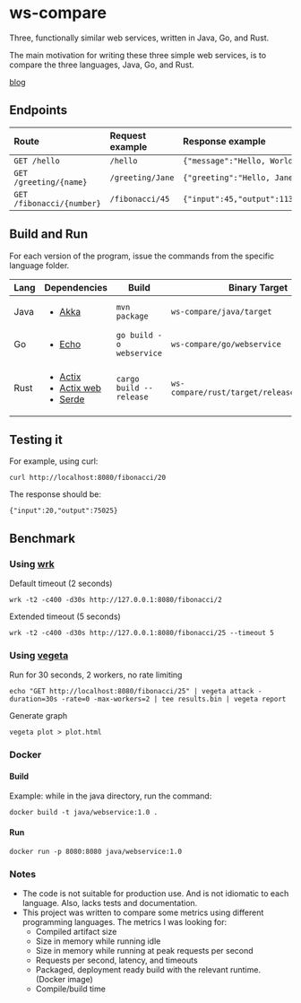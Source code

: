 # ws-compare

Three, functionally similar web services, written in Java, Go, and Rust.

The main motivation for writing these three simple web services, is to compare the three languages, Java, Go, and Rust.

[blog](https://medium.com/@dexterdarwich/comparison-between-java-go-and-rust-fdb21bd5fb7c)

## Endpoints

| Route                      | Request example    | Response example                    |
|:---------------------------|:-------------------|:------------------------------------|
| `GET /hello`               | `/hello`           | `{"message":"Hello, World"}`        |
| `GET /greeting/{name}`     | `/greeting/Jane`   | `{"greeting":"Hello, Jane!"}`       |
| `GET /fibonacci/{number}`  | `/fibonacci/45`    | `{"input":45,"output":1134903170}`  |

## Build and Run

For each version of the program, issue the commands from the specific language folder.

Lang |  Dependencies | Build | Binary Target | Run
--- | --- | --- | --- | ---
Java | <ul><li>[Akka](https://akka.io/)</li></ul> | `mvn package` |  `ws-compare/java/target` | `java -jar target/webservice.jar`
Go | <ul><li>[Echo](https://echo.labstack.com/)</li></ul> | `go build -o webservice` | `ws-compare/go/webservice` | `./webservice`
Rust | <ul><li>[Actix](https://github.com/actix/actix)</li><li>[Actix web](https://github.com/actix/actix-web)</li><li>[Serde](https://serde.rs/)</li></ul>| `cargo build --release` | `ws-compare/rust/target/release/webservice` | `./webservice`

## Testing it

For example, using curl:

`curl http://localhost:8080/fibonacci/20`

The response should be:

`{"input":20,"output":75025}`

## Benchmark

### Using [wrk](https://github.com/wg/wrk)

Default timeout (2 seconds)

    wrk -t2 -c400 -d30s http://127.0.0.1:8080/fibonacci/2

Extended timeout (5 seconds)

    wrk -t2 -c400 -d30s http://127.0.0.1:8080/fibonacci/25 --timeout 5

### Using [vegeta](https://github.com/tsenart/vegeta)

Run for 30 seconds, 2 workers, no rate limiting

    echo "GET http://localhost:8080/fibonacci/25" | vegeta attack -duration=30s -rate=0 -max-workers=2 | tee results.bin | vegeta report

Generate graph

    vegeta plot > plot.html

### Docker

#### Build

Example: while in the java directory, run the command:

    docker build -t java/webservice:1.0 .

#### Run

    docker run -p 8080:8080 java/webservice:1.0

### Notes

- The code is not suitable for production use. And is not idiomatic to each language. Also, lacks tests and documentation.
- This project was written to compare some metrics using different programming languages. The metrics I was looking for:
  - Compiled artifact size
  - Size in memory while running idle
  - Size in memory while running at peak requests per second
  - Requests per second, latency, and timeouts
  - Packaged, deployment ready build with the relevant runtime. (Docker image)
  - Compile/build time
